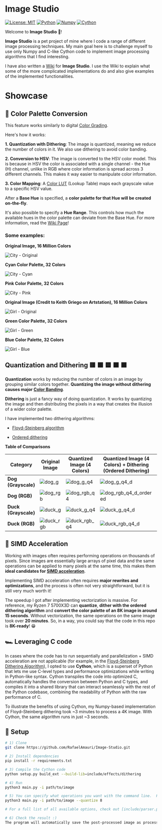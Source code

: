 # Image Studio
[![License: MIT](https://img.shields.io/badge/License-MIT-green.svg)](LICENSE)
[![Python](https://img.shields.io/badge/python-3.13-blue.svg)](https://www.python.org/)
[![Numpy](https://img.shields.io/badge/numpy-2.3.1-blue.svg)](https://www.python.org/)
[![Cython](https://img.shields.io/badge/cython-3.1.3-blue.svg)](https://www.python.org/)


Welcome to **Image Studio** 👋!

**Image Studio** is a pet project of mine where I code a range of different image processing techniques. My main goal here is to challenge myself to use only Numpy and C-like Cython code to implement image processing algorithms that I find interesting.

I have also written a [Wiki](https://github.com/RafaelAmauri/Image-Studio/wiki) for **Image Studio**. I use the Wiki to explain what some of the more complicated implementations do and also give examples of the implemented functionalities.



# Showcase 


## 🎨 Color Palette Conversion

This feature works similarly to digital [Color Grading](https://en.wikipedia.org/wiki/Color_grading). 

Here's how it works:

**1. Quantization with Dithering**: The image is quantized, meaning we reduce the number of colors in it. We also
use dithering to avoid color banding.

**2. Conversion to HSV**: The image is converted to the HSV color model. This is because in HSV the color is associated with
a single channel - the Hue (H) channel, unlike in RGB where color information is spread across 3 different channels. This makes it
way easier to manipulate color information.

**3. Color Mapping**: A [Color LUT](https://en.wikipedia.org/wiki/3D_lookup_table) (Lookup Table) maps each grayscale value to a specific HSV value.


After a **Base Hue** is specified, a **color palette for that Hue will be created on-the-fly**.

It's also possible to specify a **Hue Range**. This controls how much the available hues in the color palette can deviate from the Base Hue. For more information, read the [Wiki Page](https://github.com/RafaelAmauri/Image-Studio/wiki/Color-Palette-Conversion#hue-range)!

### Some examples:



**Original Image, 16 Million Colors**

![City - Original](assets/city_original.png)


**Cyan Color Palette, 32 Colors**

![City - Cyan](assets/city_cyan.png)


**Pink Color Palette, 32 Colors**


![City - Pink](assets/city_pink.png)


**Original Image (Credit to Keith Griego on Artstation), 16 Million Colors**

![Girl - Original](assets/animegirl_original.png)

**Green Color Palette, 32 Colors**

![Girl - Green](assets/animegirl_green.png)

**Blue Color Palette, 32 Colors**

![Girl - Blue](assets/animegirl_blue.png)


## Quantization and Dithering 🟥 🟩 🟦 🟧 🟪

**Quantization** works by reducing the number of colors in an image by grouping similar colors together.  **Quantizing the image without dithering causes major [Color Banding](https://en.wikipedia.org/wiki/Colour_banding)**.

**Dithering** is just a fancy way of doing quantization. It works by quantizing the image and then distributing the pixels in a way that creates the illusion of a wider color palette.

I have implemented two dithering algorithms:

* [Floyd-Steinberg algorithm](https://en.wikipedia.org/wiki/Floyd%E2%80%93Steinberg_dithering)

* [Ordered dithering](https://en.wikipedia.org/wiki/Ordered_dithering)



**Table of Comparisons**

| **Category**         | **Original Image**                                          | **Quantized  Image (4 Colors)**                                   | **Quantized Image (4 Colors) + Dithering (Ordered Dithering)**| **Quantized Image (4 Colors) + Dithering (Floyd-Steinberg Dithering)**|
|----------------------|----------------------------------------------------|----------------------------------------------------|-----------------------------------------------------|-----------------------------------------------------|
| **Dog (Grayscale)**  | ![dog_g](assets/dog_g.png)     | ![dog_g_q4](assets/dog_g_q4.png)             | ![dog_g_q4_d](assets/dog_g_q4_ordered.png)            | ![dog_g_q4_d](assets/dog_g_q4_floyd_steinberg.png) |
| **Dog (RGB)**     | ![dog_rgb](assets/dog_rgb.png)       | ![dog_rgb_q4](assets/dog_rgb_q4.png)           | ![dog_rgb_q4_d_ordered](assets/dog_rgb_q4_ordered.png)         | ![dog_rgb_q4_d_floyd_steinberg](assets/dog_rgb_q4_floyd_steinberg.png) |
| **Duck (Grayscale)**      | ![duck_g](assets/duck_g.png)           | ![duck_g_q4](assets/duck_g_q4.png)                   | ![duck_g_q4_d](assets/duck_g_q4_ordered.png)                  | ![duck_g_q4_d](assets/duck_g_q4_floyd_steinberg.png)                  |
| **Duck (RGB)**      | ![duck_rgb](assets/duck_rgb.png)          | ![duck_rgb_q4](assets/duck_rgb_q4.png)            | ![duck_rgb_q4_d](assets/duck_rgb_q4_ordered.png)          | ![duck_rgb_q4_d](assets/duck_rgb_q4_floyd_steinberg.png)          |


## 🚀 SIMD Acceleration

Working with images often requires performing operations on thousands of pixels. Since images are essentially large arrays of pixel data and the same operations can be applied to many pixels at the same time, this makes them **ideal candidates for [SIMD acceleration](https://en.wikipedia.org/wiki/Single_instruction,_multiple_data)**.

Implementing SIMD acceleration often requires **major rewrites and optimizations**, and the process is often not very straightforward, but it is still very much worth it!

The speedup I got after implementing vectorization is massive. For reference, my Ryzen 7 5700X3D can **quantize**, **dither with the ordered dithering algorithm** and **convert the color palette of an 8K image in around 15 seconds**.
Without vectorization, the same operations on the same image took over **20 minutes**. So, in a way, you could say that the code in this repo is **8K-ready**! 😁


## 🏎️ Leveraging C code

In cases where the code has to run sequentially and parallelization + SIMD acceleration are not applicable (for example, in the [Floyd-Steinberg Dithering Algorithm](https://en.wikipedia.org/wiki/Floyd%E2%80%93Steinberg_dithering)), I opted to use **Cython**, which is a superset of Python that lets me use C-level types and performance optimizations while writing in Python-like syntax. Cython transpiles the code into optimized C, automatically handles the conversion between Python and C types, and compiles it into a shared library that can interact seamlessly with the rest of the Python codebase, combining the readability of Python with the raw performance of C.

To illustrate the benefits of using Cython, my Numpy-based implementation of Floyd–Steinberg dithering took ~3 minutes to process a 4K image. With Cython, the same algorithm runs in just ~3 seconds.


## 🏁 Setup
```bash
# 1) Clone
git clone https://github.com/RafaelAmauri/Image-Studio.git

# 2) Install dependencies
pip install -r requirements.txt

# 3) Compile the Cython code
python setup.py build_ext --build-lib=include/effects/dithering

# 4) Run
python3 main.py -i path/to/image

# 5) You can specify what operations you want with the command line.  For example, to quantize an image with 8 colors, you could run
python3 main.py -i path/to/image --quantize 8

# For a full list of all available options, check out [include/parser.py](include/utils/parser.py). This file contains all the valid operations with a help section for each one.

# 6) Check the result :)
The program will automatically save the post-processed image as processed.png
```